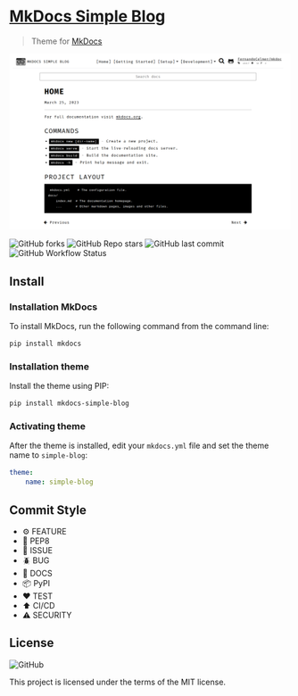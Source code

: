 # [MkDocs Simple Blog](https://fernandocelmer.github.io/mkdocs-simple-blog/)
>  Theme for [MkDocs](https://www.mkdocs.org/)

![Image](https://raw.githubusercontent.com/FernandoCelmer/mkdocs-simple-blog/develop/docs/assets/simple-blog.png)

![GitHub forks](https://img.shields.io/github/forks/FernandoCelmer/mkdocs-simple-blog?label=Forks&style=flat-square)
![GitHub Repo stars](https://img.shields.io/github/stars/FernandoCelmer/mkdocs-simple-blog?label=Stars&style=flat-square)
![GitHub last commit](https://img.shields.io/github/last-commit/FernandoCelmer/mkdocs-simple-blog?style=flat-square)
![GitHub Workflow Status](https://img.shields.io/github/actions/workflow/status/FernandoCelmer/mkdocs-simple-blog/python-publish-pypi-test.yml?label=%F0%9F%93%A6%20Package%20PyPI-Test&style=flat-square)

## Install

### Installation MkDocs

To install MkDocs, run the following command from the command line:

```bash
pip install mkdocs
```

### Installation theme

Install the theme using PIP:

```bash
pip install mkdocs-simple-blog
```

### Activating theme

After the theme is installed, edit your `mkdocs.yml` file and set the theme name to `simple-blog`:

```yml
theme:
    name: simple-blog
```

## Commit Style

- ⚙️ FEATURE
- 📝 PEP8
- 📌 ISSUE
- 🪲 BUG
- 📘 DOCS
- 📦 PyPI
- ❤️️ TEST
- ⬆️ CI/CD
- ⚠️ SECURITY

## License
![GitHub](https://img.shields.io/github/license/FernandoCelmer/mkdocs-simple-blog?style=flat-square)

This project is licensed under the terms of the MIT license.
